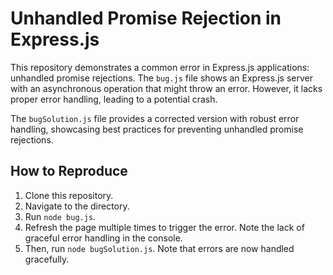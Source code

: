 # Unhandled Promise Rejection in Express.js

This repository demonstrates a common error in Express.js applications: unhandled promise rejections.  The `bug.js` file shows an Express.js server with an asynchronous operation that might throw an error. However, it lacks proper error handling, leading to a potential crash.

The `bugSolution.js` file provides a corrected version with robust error handling, showcasing best practices for preventing unhandled promise rejections.

## How to Reproduce

1. Clone this repository.
2. Navigate to the directory.
3. Run `node bug.js`.
4. Refresh the page multiple times to trigger the error. Note the lack of graceful error handling in the console.
5. Then, run `node bugSolution.js`. Note that errors are now handled gracefully.